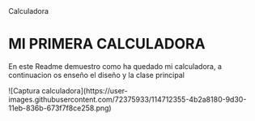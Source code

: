 <html>
<head>
  <tittle>Calculadora</tittle>  
</head>
  <body>
    <h1>MI PRIMERA CALCULADORA</h1>
    <p>En este Readme demuestro como ha quedado mi calculadora, a continuacion os enseño el diseño y la clase principal</p>
   ![Captura calculadora](https://user-images.githubusercontent.com/72375933/114712355-4b2a8180-9d30-11eb-836b-673f7f8ce258.png)
    

  </body>

</html>
